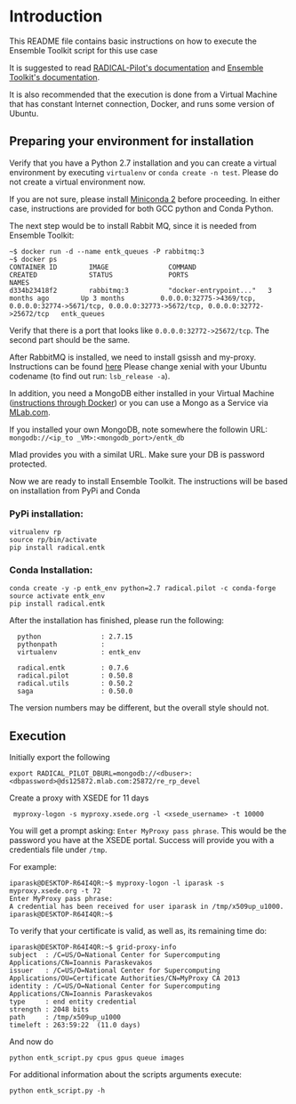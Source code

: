 # Introduction

This README file contains basic instructions on how to execute the Ensemble Toolkit 
script for this use case

It is suggested to read [RADICAL-Pilot's documentation](https://radicalpilot.readthedocs.io/en/latest/)
and [Ensemble Toolkit's documentation](https://radicalentk.readthedocs.io/en/latest/).

It is also recommended that the execution is done from a Virtual Machine that has constant 
Internet connection, Docker, and runs some version of Ubuntu.

## Preparing your environment for installation

Verify that you have a Python 2.7 installation and you can create a virtual environment
by executing `virtualenv` or `conda create -n test`. Please do not create a virtual environment now.

If you are not sure, please install [Miniconda 2](https://conda.io/miniconda.html) before proceeding.
In either case, instructions are provided for both GCC python and Conda Python.

The next step would be to install Rabbit MQ, since it is needed from Ensemble Toolkit:

```
~$ docker run -d --name entk_queues -P rabbitmq:3
~$ docker ps
CONTAINER ID        IMAGE               COMMAND                  CREATED             STATUS              PORTS                                                                                                 NAMES
d334b23418f2        rabbitmq:3          "docker-entrypoint..."   3 months ago        Up 3 months         0.0.0.0:32775->4369/tcp, 0.0.0.0:32774->5671/tcp, 0.0.0.0:32773->5672/tcp, 0.0.0.0:32772->25672/tcp   entk_queues
```
Verify that there is a port that looks like `0.0.0.0:32772->25672/tcp`. The second part should be the same.

After RabbitMQ is installed, we need to install gsissh and my-proxy. Instructions
can be found [here](https://github.com/vivek-bala/docs/blob/master/misc/gsissh_setup_stampede_ubuntu_xenial.sh)
Please change xenial with your Ubuntu codename (to find out run: `lsb_release -a`).

In addition, you need a MongoDB either installed in your Virtual Machine ([instructions through Docker](https://codehangar.io/mongodb-image-instance-with-docker-toolbox-tutorial/)) 
or you can use a Mongo as a Service via [MLab.com](https://mlab.com/). 

If you installed your own MongoDB, note somewhere the followin URL:
`mongodb://<ip_to _VM>:<mongodb_port>/entk_db`

Mlad provides you with a similat URL. Make sure your DB is password protected.

Now we are ready to install Ensemble Toolkit. The instructions will be based on installation from PyPi and Conda

### PyPi installation:

```
vitrualenv rp
source rp/bin/activate
pip install radical.entk
```

### Conda Installation:

```
conda create -y -p entk_env python=2.7 radical.pilot -c conda-forge
source activate entk_env
pip install radical.entk
```

After the installation has finished, please run the following:
```
  python               : 2.7.15
  pythonpath           :
  virtualenv           : entk_env

  radical.entk         : 0.7.6
  radical.pilot        : 0.50.8
  radical.utils        : 0.50.2
  saga                 : 0.50.0
```
The version numbers may be different, but the overall style should not.

## Execution
Initially export the following

```
export RADICAL_PILOT_DBURL=mongodb://<dbuser>:<dbpassword>@ds125872.mlab.com:25872/re_rp_devel
```

Create a proxy with XSEDE for 11 days

```
 myproxy-logon -s myproxy.xsede.org -l <xsede_username> -t 10000
```

You will get a prompt asking: `Enter MyProxy pass phrase`. This would be the password 
you have at the XSEDE portal. Success will provide you with a credentials file under
`/tmp`.

For example:
```
iparask@DESKTOP-R64I4QR:~$ myproxy-logon -l iparask -s myproxy.xsede.org -t 72
Enter MyProxy pass phrase:
A credential has been received for user iparask in /tmp/x509up_u1000.
iparask@DESKTOP-R64I4QR:~$
```

To verify that your certificate is valid, as well as, its remaining time do:
```
iparask@DESKTOP-R64I4QR:~$ grid-proxy-info
subject  : /C=US/O=National Center for Supercomputing Applications/CN=Ioannis Paraskevakos
issuer   : /C=US/O=National Center for Supercomputing Applications/OU=Certificate Authorities/CN=MyProxy CA 2013
identity : /C=US/O=National Center for Supercomputing Applications/CN=Ioannis Paraskevakos
type     : end entity credential
strength : 2048 bits
path     : /tmp/x509up_u1000
timeleft : 263:59:22  (11.0 days)
```

And now do
```
python entk_script.py cpus gpus queue images
```
For additional information about the scripts arguments execute:
```
python entk_script.py -h
```
